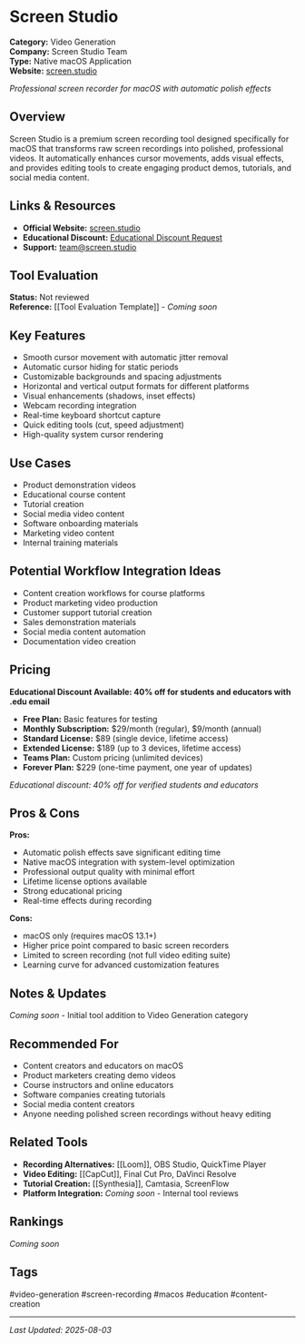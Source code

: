 # Screen Studio

**Category:** Video Generation  
**Company:** Screen Studio Team  
**Type:** Native macOS Application  
**Website:** [screen.studio](https://screen.studio/)

*Professional screen recorder for macOS with automatic polish effects*

## Overview
Screen Studio is a premium screen recording tool designed specifically for macOS that transforms raw screen recordings into polished, professional videos. It automatically enhances cursor movements, adds visual effects, and provides editing tools to create engaging product demos, tutorials, and social media content.

## Links & Resources
- **Official Website:** [screen.studio](https://screen.studio/)
- **Educational Discount:** [Educational Discount Request](https://screen.studio/license/request-educational-discount)
- **Support:** team@screen.studio

## Tool Evaluation
**Status:** Not reviewed  
**Reference:** [[Tool Evaluation Template]] - *Coming soon*

## Key Features
- Smooth cursor movement with automatic jitter removal
- Automatic cursor hiding for static periods
- Customizable backgrounds and spacing adjustments
- Horizontal and vertical output formats for different platforms
- Visual enhancements (shadows, inset effects)
- Webcam recording integration
- Real-time keyboard shortcut capture
- Quick editing tools (cut, speed adjustment)
- High-quality system cursor rendering

## Use Cases
- Product demonstration videos
- Educational course content
- Tutorial creation
- Social media video content
- Software onboarding materials
- Marketing video content
- Internal training materials

## Potential Workflow Integration Ideas
- Content creation workflows for course platforms
- Product marketing video production
- Customer support tutorial creation
- Sales demonstration materials
- Social media content automation
- Documentation video creation

## Pricing
**Educational Discount Available: 40% off for students and educators with .edu email**

- **Free Plan:** Basic features for testing
- **Monthly Subscription:** $29/month (regular), $9/month (annual)
- **Standard License:** $89 (single device, lifetime access)
- **Extended License:** $189 (up to 3 devices, lifetime access)
- **Teams Plan:** Custom pricing (unlimited devices)
- **Forever Plan:** $229 (one-time payment, one year of updates)

*Educational discount: 40% off for verified students and educators*

## Pros & Cons

**Pros:**
- Automatic polish effects save significant editing time
- Native macOS integration with system-level optimization
- Professional output quality with minimal effort
- Lifetime license options available
- Strong educational pricing
- Real-time effects during recording

**Cons:**
- macOS only (requires macOS 13.1+)
- Higher price point compared to basic screen recorders
- Limited to screen recording (not full video editing suite)
- Learning curve for advanced customization features

## Notes & Updates
*Coming soon* - Initial tool addition to Video Generation category

## Recommended For
- Content creators and educators on macOS
- Product marketers creating demo videos
- Course instructors and online educators
- Software companies creating tutorials
- Social media content creators
- Anyone needing polished screen recordings without heavy editing

## Related Tools
- **Recording Alternatives:** [[Loom]], OBS Studio, QuickTime Player
- **Video Editing:** [[CapCut]], Final Cut Pro, DaVinci Resolve
- **Tutorial Creation:** [[Synthesia]], Camtasia, ScreenFlow
- **Platform Integration:** *Coming soon* - Internal tool reviews

## Rankings
*Coming soon*

## Tags
#video-generation #screen-recording #macos #education #content-creation

---
*Last Updated: 2025-08-03*